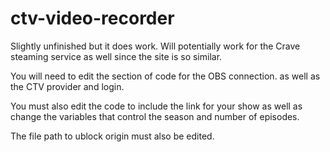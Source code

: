 # ctv-video-recorder

Slightly unfinished but it does work. Will potentially work for the Crave steaming service as well since the site is so similar.

You will need to edit the section of code for the OBS connection. as well as the CTV provider and login.

You must also edit the code to include the link for your show as well as change the variables that control the season and number of episodes. 

The file path to ublock origin must also be edited. 
